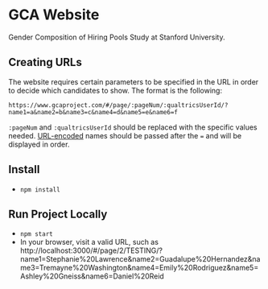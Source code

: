 # GCA Website

Gender Composition of Hiring Pools Study at Stanford University.

## Creating URLs

The website requires certain parameters to be specified in the URL in order to decide which candidates to show. The format is the following:

```
https://www.gcaproject.com/#/page/:pageNum/:qualtricsUserId/?name1=a&name2=b&name3=c&name4=d&name5=e&name6=f
```

`:pageNum` and `:qualtricsUserId` should be replaced with the specific values needed. [URL-encoded](https://www.tutorialspoint.com/html/html_url_encoding.htm) names should be passed after the `=` and will be displayed in order.

## Install

- `npm install`

## Run Project Locally

- `npm start`
- In your browser, visit a valid URL, such as http://localhost:3000/#/page/2/TESTING/?name1=Stephanie%20Lawrence&name2=Guadalupe%20Hernandez&name3=Tremayne%20Washington&name4=Emily%20Rodriguez&name5=Ashley%20Gneiss&name6=Daniel%20Reid
